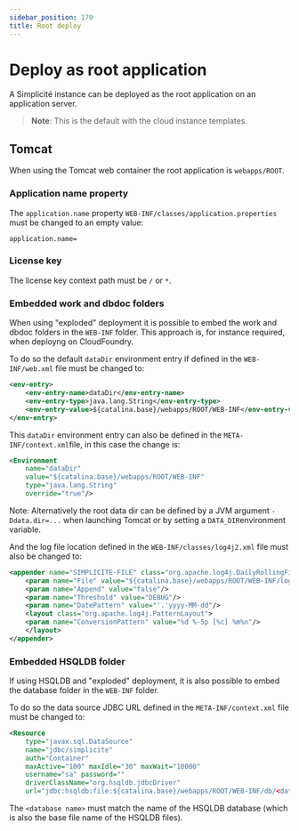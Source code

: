 ```yaml
---
sidebar_position: 170
title: Root deploy
---
```


Deploy as root application
==========================

A Simplicité instance can be deployed as the root application on an application server.

> **Note**: This is the default with the cloud instance templates.

Tomcat
------

When using the Tomcat web container the root application is `webapps/ROOT`.

### Application name property

The `application.name` property `WEB-INF/classes/application.properties` must be changed to an empty value:

```plaintext
application.name=
```

### License key

The license key context path must be `/` or `*`.

### Embedded work and dbdoc folders

When using &quot;exploded&quot; deployment  it is possible to embed the work and dbdoc folders in the `WEB-INF` folder.
This approach is, for instance required, when deployng on CloudFoundry.

To do so the default `dataDir` environment entry if defined in the `WEB-INF/web.xml` file must be changed to:

```xml
<env-entry>
	<env-entry-name>dataDir</env-entry-name>
	<env-entry-type>java.lang.String</env-entry-type>
	<env-entry-value>${catalina.base}/webapps/ROOT/WEB-INF</env-entry-value>
</env-entry>
```

This `dataDir` environment entry can also be defined in the `META-INF/context.xml`file, in this case the change is:

```xml
<Environment
	name="dataDir"
	value="${catalina.base}/webapps/ROOT/WEB-INF"
	type="java.lang.String"
	override="true"/>
```

Note: Alternatively the root data dir can be defined by a JVM argument `-Ddata.dir=...` when launching Tomcat or by setting a `DATA_DIR`environment variable.
 
And the log file location defined in the `WEB-INF/classes/log4j2.xml` file must also be changed to:

```xml
<appender name="SIMPLICITE-FILE" class="org.apache.log4j.DailyRollingFileAppender">
	<param name="File" value="${catalina.base}/webapps/ROOT/WEB-INF/log/simplicite.log"/>
	<param name="Append" value="false"/>
	<param name="Threshold" value="DEBUG"/>
	<param name="DatePattern" value="'.'yyyy-MM-dd"/>
	<layout class="org.apache.log4j.PatternLayout">
	<param name="ConversionPattern" value="%d %-5p [%c] %m%n"/>
	</layout>
</appender>
```

### Embedded HSQLDB folder

If using HSQLDB and &quot;exploded&quot; deployment, it is also possible to embed the database folder in the `WEB-INF` folder.

To do so the data source JDBC URL defined in the `META-INF/context.xml` file must be changed to:

```xml
<Resource
	type="javax.sql.DataSource"
	name="jdbc/simplicite"
	auth="Container"
	maxActive="100" maxIdle="30" maxWait="10000"
	username="sa" password=""
	driverClassName="org.hsqldb.jdbcDriver"
	url="jdbc:hsqldb:file:${catalina.base}/webapps/ROOT/WEB-INF/db/<database name>;shutdown=true"/>
```

The `<database name>` must match the name of the HSQLDB database (which is also the base file name of the HSQLDB files).